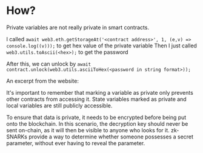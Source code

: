 # How?

Private variables are not really private in smart contracts. 

I called `await web3.eth.getStorageAt('<contract address>', 1, (e,v) => console.log((v)));` to get hex value of the private variable
Then I just called `web3.utils.toAscii(<hex>);` to get the password

After this, we can unlock by `await contract.unlock(web3.utils.asciiToHex(<password in string format>));`

An excerpt from the website: 

It's important to remember that marking a variable as private only prevents other contracts from accessing it. State variables marked as private and local variables are still publicly accessible.

To ensure that data is private, it needs to be encrypted before being put onto the blockchain. In this scenario, the decryption key should never be sent on-chain, as it will then be visible to anyone who looks for it. zk-SNARKs provide a way to determine whether someone possesses a secret parameter, without ever having to reveal the parameter.